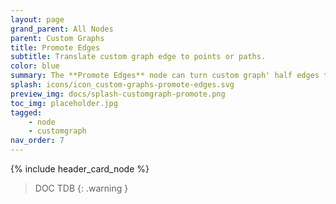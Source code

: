 ```yaml
---
layout: page
grand_parent: All Nodes
parent: Custom Graphs
title: Promote Edges
subtitle: Translate custom graph edge to points or paths.
color: blue
summary: The **Promote Edges** node can turn custom graph' half edges to other type of data. It's deprecated.
splash: icons/icon_custom-graphs-promote-edges.svg
preview_img: docs/splash-customgraph-promote.png
toc_img: placeholder.jpg
tagged: 
    - node
    - customgraph
nav_order: 7
---
```


{% include header_card_node %}

> DOC TDB
{: .warning }